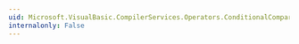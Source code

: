 ```yaml
---
uid: Microsoft.VisualBasic.CompilerServices.Operators.ConditionalCompareObjectLess(System.Object,System.Object,System.Boolean)
internalonly: False
---
```

